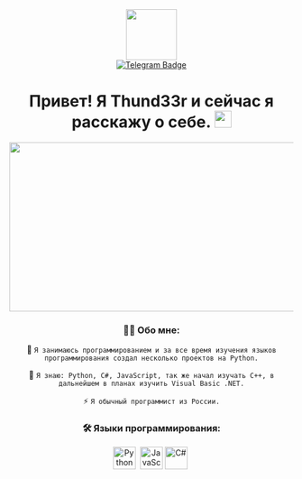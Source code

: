 <div id="header" align="center">
  <img src="https://media.discordapp.net/attachments/1058460325101437001/1059615767060041758/image.jpg" width="90"/>
<div id="badges" align="down">
  <a href="https://t.me/darkcrystal_self">
    <img src="https://img.shields.io/badge/TELEGRAM-blue?logo=telegram&logoColor=white" alt="Telegram Badge"/>
  </a>
<div id="views-counter" align="down"> 
    <img src="https://komarev.com/ghpvc/?username=Thund33rr&style=flat-square&color=blue" alt=""/>
</div>
<h1>
  Привет! Я Thund33r и сейчас я расскажу о себе.
  <img src="https://media.discordapp.net/attachments/1058460325101437001/1059619191860240464/giphy.gif" width="30px"/>
</h1>
 <div align="center">
  <img src="https://github.com/thund33r-new/thund33r-new/blob/main/icons/gif.gif" width="600" height="300"/>
</div>

### :man_technologist: Обо мне:
:telescope: ```Я занимаюсь программированием и за все время изучения языков программирования создал несколько проектов на Python.```

:seedling: ```Я знаю: Python, C#, JavaScript, так же начал изучать C++, в дальнейшем в планах изучить Visual Basic .NET.```

:zap: ```Я обычный программист из России.```

### :hammer_and_wrench: Языки программирования:
<div>
  <img src="https://github.com/thund33r-new/thund33r-new/blob/main/icons/python-original.svg" title="Python" alt="Python" width="40" height="40"/>&nbsp;  
  <img src="https://github.com/thund33r-new/thund33r-new/blob/main/icons/javascript-original.svg" title="JavaScript" alt="JavaScript" width="40" height="40"/>
  <img src="https://github.com/thund33r-new/thund33r-new/blob/main/icons/csharp-original.svg" title="C#" alt="C#" width="40" height="40"/>&nbsp;
